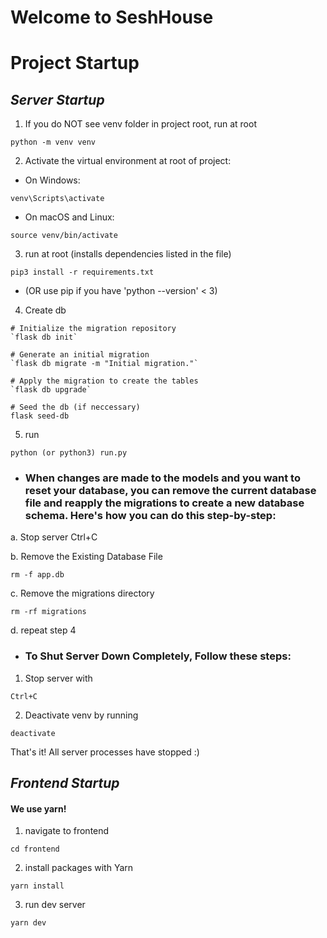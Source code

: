 # Welcome to SeshHouse

# Project Startup

## _Server Startup_
1. If you do NOT see venv folder in project root, run at root
```
python -m venv venv
```
2. Activate the virtual environment at root of project:
- On Windows:
```
venv\Scripts\activate
```
- On macOS and Linux:
```
source venv/bin/activate
```

3. run at root (installs dependencies listed in the file)
```
pip3 install -r requirements.txt
```
- (OR use pip if you have 'python --version' < 3)


4. Create db
```
# Initialize the migration repository
`flask db init`

# Generate an initial migration
`flask db migrate -m "Initial migration."`

# Apply the migration to create the tables
`flask db upgrade`

# Seed the db (if neccessary)
flask seed-db
```

5. run
```
python (or python3) run.py
```

- ### When changes are made to the models and you want to reset your database, you can  remove the current database file and reapply the migrations to create a new database schema. Here's how you can do this step-by-step:

a. Stop server Ctrl+C

b. Remove the Existing Database File
```
rm -f app.db
```

c. Remove the migrations directory
```
rm -rf migrations
```

d. repeat step 4


- ### To Shut Server Down Completely, Follow these steps:

1. Stop server with
```
Ctrl+C 
```

2. Deactivate venv by running
```
deactivate
```

That's it! All server processes have stopped :)


## _Frontend Startup_

#### We use yarn!

1. navigate to frontend
```
cd frontend
```

2. install packages with Yarn
```
yarn install
```

3. run dev server
```
yarn dev
```